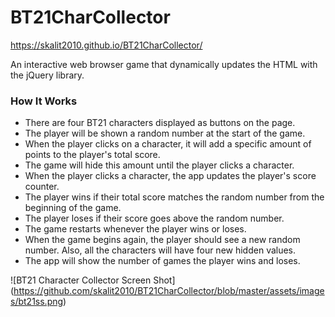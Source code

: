 # BT21CharCollector
https://skalit2010.github.io/BT21CharCollector/

An interactive web browser game that dynamically updates the HTML with the jQuery library.

### How It Works
* There are four BT21 characters displayed as buttons on the page.
* The player will be shown a random number at the start of the game.
* When the player clicks on a character, it will add a specific amount of points to the player's total score.
* The game will hide this amount until the player clicks a character.
* When the player clicks a character, the app updates the player's score counter.
* The player wins if their total score matches the random number from the beginning of the game.
* The player loses if their score goes above the random number.
* The game restarts whenever the player wins or loses.
* When the game begins again, the player should see a new random number. Also, all the characters will have four new hidden values. 
* The app will show the number of games the player wins and loses. 

![BT21 Character Collector Screen Shot] (https://github.com/skalit2010/BT21CharCollector/blob/master/assets/images/bt21ss.png)
